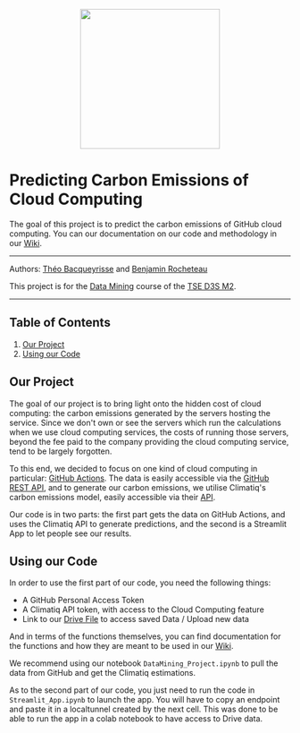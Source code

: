<p align="center">
  <img src="https://github.com/ben-rocheteau/cloud_computing_emissions/blob/main/images/leaf.png?raw=true" width="250">
</p>

# Predicting Carbon Emissions of Cloud Computing

The goal of this project is to predict the carbon emissions of GitHub cloud computing. You can our documentation on our code and methodology in our [Wiki](../../wiki/).

---

Authors: [Théo Bacqueyrisse](https://github.com/TheoBacqueyrisse) and [Benjamin Rocheteau](https://github.com/ben-rocheteau)

This project is for the [Data Mining](https://www.tse-fr.eu/sites/default/files/TSE/ecole/doc/syllabi/2023-2024/m2_s1_datamining_gil-casals_halford_2023-2024.pdf) course of the [TSE D3S M2](https://www.tse-fr.eu/master-data-science-social-sciences?lang=en). 

---

## Table of Contents

1. [Our Project](#our-project)
2. [Using our Code](#using-our-code)

## Our Project

The goal of our project is to bring light onto the hidden cost of cloud computing: the carbon emissions generated by the servers hosting the service. Since we don't own or see the servers which run the calculations when we use cloud computing services, the costs of running those servers, beyond the fee paid to the company providing the cloud computing service, tend to be largely forgotten. 

To this end, we decided to focus on one kind of cloud computing in particular: [GitHub Actions](https://docs.github.com/en/actions/learn-github-actions/understanding-github-actions#overview). The data is easily accessible via the [GitHub REST API](https://docs.github.com/en/rest?apiVersion=2022-11-28), and to generate our carbon emissions, we utilise Climatiq's carbon emissions model, easily accessible via their [API](https://www.climatiq.io/docs). 

Our code is in two parts: the first part gets the data on GitHub Actions, and uses the Climatiq API to generate predictions, and the second is a Streamlit App to let people see our results. 

## Using our Code

In order to use the first part of our code, you need the following things: 

- A GitHub Personal Access Token
- A Climatiq API token, with access to the Cloud Computing feature
- Link to our [Drive File](https://drive.google.com/drive/folders/16rD7bP4xZZ5GKvw-5t8xnh3eD2T3TxSt?usp=sharing) to access saved Data / Upload new data

And in terms of the functions themselves, you can find documentation for the functions and how they are meant to be used in our [Wiki](../../wiki/).

We recommend using our notebook `DataMining_Project.ipynb` to pull the data from GitHub and get the Climatiq estimations. 

As to the second part of our code, you just need to run the code in `Streamlit_App.ipynb` to launch the app. You will have to copy an endpoint and paste it in a localtunnel created by the next cell. This was done to be able to run the app in a colab notebook to have access to Drive data.
